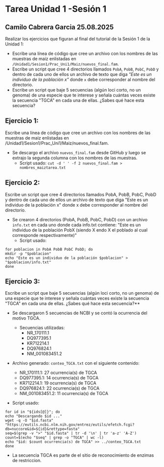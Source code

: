 # Tarea Unidad 1 -Sesión 1
Camilo Cabrera Garcia 25.08.2025
--------------------------------
Realizar los ejercicios que figuran al final del tutorial de la Sesión 1 de la Unidad 1:
  * Escribe una línea de código que cree un archivo con los nombres de las muestras de maiz enlistadas en `/Unidad1/Sesion1/Prac_Uni1/Maiz/nuevos_final.fam`.
  * Escribe un script que cree 4 directorios llamados `PobA`, `PobB`, `PobC`, `PobD` y dentro de cada uno de ellos un archivo de texto que diga *"Este es un individuo de la población x"* donde `x` debe corresponder al nombre del directorio.
  * Escribe un script que baje 5 secuencias (algún loci corto, no un genoma) de una especie que te interese y señala cuántas veces existe la secuencia "TGCA" en cada una de ellas. ¿Sabes qué hace esta secuencia?

## **Ejercicio 1:**
Escribe una línea de código que cree un archivo con los nombres de las muestras de maiz enlistadas en /Unidad1/Sesion1/Prac_Uni1/Maiz/nuevos_final.fam.
* Se descargo el archivo `nuevos_final.fam` desde GitHub y luego se extrajo la segunda columna  con los nombres de las muestras.
  * Script usado:
``` cut -d ' ' -f 2 nuevos_final.fam > nombres_maiztarea.txt ```

## **Ejercicio 2:**
Escribe un script que cree 4 directorios llamados PobA, PobB, PobC, PobD y dentro de cada uno de ellos un archivo de texto que diga "Este es un individuo de la población x" donde x debe corresponder al nombre del directorio.
* Se crearon 4 directorios (PobA, PobB, PobC, PobD) con un archivo `info.txt` en cada uno donde cada info.txt contiene:
"Este es un individuo de la población PobX (siendo X endo X el poblado al cual corresponde respectivamente)"
  * Script usado:
```
for poblacion in PobA PobB PobC PobD; do
mkdir -p "$poblacion"
echo "Este es un individuo de la población $poblacion" > "$poblacion/info.txt"
done
```

## **Ejercicio 3:**
Escribe un script que baje 5 secuencias (algún loci corto, no un genoma) de una especie que te interese y señala cuántas veces existe la secuencia "TGCA" en cada una de ellas. ¿Sabes qué hace esta secuencia?**
* Se descargaron 5 secuencias de NCBI y se contó la ocurrencia del motivo TGCA.
  * Secuencias utilizadas:
    * NR_170111.1
    * DQ977395.1
    * KR712214.1
    * DQ976824.1
    * NM_001083451.2

* Archivo generado: `conteo_TGCA.txt` con el siguiente contenido:
  
  * NR_170111.1: 27 ocurrencia(s) de TGCA
  * DQ977395.1: 14 ocurrencia(s) de TGCA
  * KR712214.1: 19 ocurrencia(s) de TGCA
  * DQ976824.1: 22 ocurrencia(s) de TGCA
  * NM_001083451.2: 11 ocurrencia(s) de TGCA
    
 * Script usado:
```
for id in "${ids[@]}"; do
echo "Descargando $id ..."
wget -q -O "$id.fasta"   
"https://eutils.ncbi.nlm.nih.gov/entrez/eutils/efetch.fcgi?db=nuccore&id=${id}&rettype=fasta"
seq=$(grep -v ">" "$id.fasta" | tr -d '\n' | tr 'a-z' 'A-Z')
count=$(echo "$seq" | grep -o "TGCA" | wc -l)
echo "$id: $count ocurrencia(s) de TGCA" >> ../conteo_TGCA.txt
done
```
* La secuencia TGCA es parte de el sitio de reconocimiento de enzimas de restriccion.

